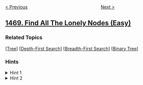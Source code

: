 <!--|This file generated by command(leetcode description); DO NOT EDIT.    |-->
<!--+----------------------------------------------------------------------+-->
<!--|@author    openset <openset.wang@gmail.com>                           |-->
<!--|@link      https://github.com/openset                                 |-->
<!--|@home      https://github.com/openset/leetcode                        |-->
<!--+----------------------------------------------------------------------+-->

[< Previous](../calculate-salaries "Calculate Salaries")
　　　　　　　　　　　　　　　　
[Next >](../shuffle-the-array "Shuffle the Array")

## [1469. Find All The Lonely Nodes (Easy)](https://leetcode.com/problems/find-all-the-lonely-nodes "寻找所有的独生节点")



### Related Topics
  [[Tree](../../tag/tree/README.md)]
  [[Depth-First Search](../../tag/depth-first-search/README.md)]
  [[Breadth-First Search](../../tag/breadth-first-search/README.md)]
  [[Binary Tree](../../tag/binary-tree/README.md)]

### Hints
<details>
<summary>Hint 1</summary>
Do a simple tree traversal, try to check if the current node is lonely or not.
</details>

<details>
<summary>Hint 2</summary>
Node is lonely if at least one of the left/right pointers is null.
</details>

